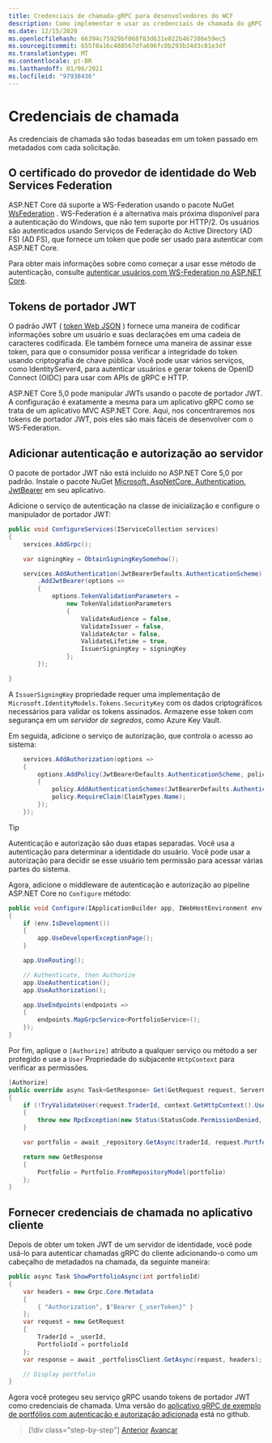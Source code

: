 ```yaml
---
title: Credenciais de chamada-gRPC para desenvolvedores do WCF
description: Como implementar e usar as credenciais de chamada do gRPC no ASP.NET Core 3,0.
ms.date: 12/15/2020
ms.openlocfilehash: 66394c75929bf068f83d631e022b467386e59ec5
ms.sourcegitcommit: 655f8a16c488567dfa696fc0b293b34d3c81e3df
ms.translationtype: MT
ms.contentlocale: pt-BR
ms.lasthandoff: 01/06/2021
ms.locfileid: "97938436"
---
```

# <a name="call-credentials"></a>Credenciais de chamada

As credenciais de chamada são todas baseadas em um token passado em metadados com cada solicitação.

## <a name="ws-federation"></a>O certificado do provedor de identidade do Web Services Federation

ASP.NET Core dá suporte a WS-Federation usando o pacote NuGet [WsFederation](https://www.nuget.org/packages/Microsoft.AspNetCore.Authentication.WsFederation) . WS-Federation é a alternativa mais próxima disponível para a autenticação do Windows, que não tem suporte por HTTP/2. Os usuários são autenticados usando Serviços de Federação do Active Directory (AD FS) (AD FS), que fornece um token que pode ser usado para autenticar com ASP.NET Core.

Para obter mais informações sobre como começar a usar esse método de autenticação, consulte [autenticar usuários com WS-Federation no ASP.NET Core](/aspnet/core/security/authentication/ws-federation).

## <a name="jwt-bearer-tokens"></a>Tokens de portador JWT

O padrão JWT ( [token Web JSON](https://jwt.io) ) fornece uma maneira de codificar informações sobre um usuário e suas declarações em uma cadeia de caracteres codificada. Ele também fornece uma maneira de assinar esse token, para que o consumidor possa verificar a integridade do token usando criptografia de chave pública. Você pode usar vários serviços, como IdentityServer4, para autenticar usuários e gerar tokens de OpenID Connect (OIDC) para usar com APIs de gRPC e HTTP.

ASP.NET Core 5,0 pode manipular JWTs usando o pacote de portador JWT. A configuração é exatamente a mesma para um aplicativo gRPC como se trata de um aplicativo MVC ASP.NET Core. Aqui, nos concentraremos nos tokens de portador JWT, pois eles são mais fáceis de desenvolver com o WS-Federation.

## <a name="add-authentication-and-authorization-to-the-server"></a>Adicionar autenticação e autorização ao servidor

O pacote de portador JWT não está incluído no ASP.NET Core 5,0 por padrão. Instale o pacote NuGet [Microsoft. AspNetCore. Authentication. JwtBearer](https://www.nuget.org/packages/Microsoft.AspNetCore.Authentication.JwtBearer) em seu aplicativo.

Adicione o serviço de autenticação na classe de inicialização e configure o manipulador de portador JWT:

```csharp
public void ConfigureServices(IServiceCollection services)
{
    services.AddGrpc();

    var signingKey = ObtainSigningKeySomehow();

    services.AddAuthentication(JwtBearerDefaults.AuthenticationScheme)
        .AddJwtBearer(options =>
        {
            options.TokenValidationParameters =
                new TokenValidationParameters
                {
                    ValidateAudience = false,
                    ValidateIssuer = false,
                    ValidateActor = false,
                    ValidateLifetime = true,
                    IssuerSigningKey = signingKey
                };
        });

}
```

A `IssuerSigningKey` propriedade requer uma implementação de `Microsoft.IdentityModels.Tokens.SecurityKey` com os dados criptográficos necessários para validar os tokens assinados. Armazene esse token com segurança em um *servidor de segredos*, como Azure Key Vault.

Em seguida, adicione o serviço de autorização, que controla o acesso ao sistema:

```csharp
    services.AddAuthorization(options =>
    {
        options.AddPolicy(JwtBearerDefaults.AuthenticationScheme, policy =>
        {
            policy.AddAuthenticationSchemes(JwtBearerDefaults.AuthenticationScheme);
            policy.RequireClaim(ClaimTypes.Name);
        });
    });

```

> [!TIP]
> Autenticação e autorização são duas etapas separadas. Você usa a autenticação para determinar a identidade do usuário. Você pode usar a autorização para decidir se esse usuário tem permissão para acessar várias partes do sistema.

Agora, adicione o middleware de autenticação e autorização ao pipeline ASP.NET Core no `Configure` método:

```csharp
public void Configure(IApplicationBuilder app, IWebHostEnvironment env)
{
    if (env.IsDevelopment())
    {
        app.UseDeveloperExceptionPage();
    }

    app.UseRouting();

    // Authenticate, then Authorize
    app.UseAuthentication();
    app.UseAuthorization();

    app.UseEndpoints(endpoints =>
    {
        endpoints.MapGrpcService<PortfolioService>();
    });
}
```

Por fim, aplique o `[Authorize]` atributo a qualquer serviço ou método a ser protegido e use a `User` Propriedade do subjacente `HttpContext` para verificar as permissões.

```csharp
[Authorize]
public override async Task<GetResponse> Get(GetRequest request, ServerCallContext context)
{
    if (!TryValidateUser(request.TraderId, context.GetHttpContext().User))
    {
        throw new RpcException(new Status(StatusCode.PermissionDenied, "Denied."));
    }

    var portfolio = await _repository.GetAsync(traderId, request.PortfolioId);

    return new GetResponse
    {
        Portfolio = Portfolio.FromRepositoryModel(portfolio)
    };
}
```

## <a name="provide-call-credentials-in-the-client-application"></a>Fornecer credenciais de chamada no aplicativo cliente

Depois de obter um token JWT de um servidor de identidade, você pode usá-lo para autenticar chamadas gRPC do cliente adicionando-o como um cabeçalho de metadados na chamada, da seguinte maneira:

```csharp
public async Task ShowPortfolioAsync(int portfolioId)
{
    var headers = new Grpc.Core.Metadata
    {
        { "Authorization", $"Bearer {_userToken}" }
    };
    var request = new GetRequest
    {
        TraderId = _userId,
        PortfolioId = portfolioId
    };
    var response = await _portfoliosClient.GetAsync(request, headers);

    // Display portfolio
}
```

Agora você protegeu seu serviço gRPC usando tokens de portador JWT como credenciais de chamada. Uma versão do [aplicativo gRPC de exemplo de portfólios com autenticação e autorização adicionada](https://github.com/dotnet-architecture/grpc-for-wcf-developers/tree/master/PortfoliosSample/grpc/TraderSysAuth) está no github.

>[!div class="step-by-step"]
>[Anterior](security.md) 
> [Avançar](channel-credentials.md)
